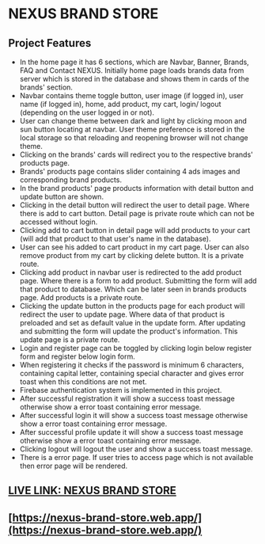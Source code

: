 # NEXUS BRAND STORE

## Project Features

- In the home page it has 6 sections, which are Navbar, Banner, Brands, FAQ and Contact NEXUS. Initially home page loads brands data from server which is stored in the database and shows them in cards of the brands' section.
- Navbar contains theme toggle button, user image (if logged in), user name (if logged in), home, add product, my cart, login/ logout (depending on the user logged in or not).
- User can change theme between dark and light by clicking moon and sun button locating at navbar. User theme preference is stored in the local storage so that reloading and reopening browser will not change theme.
- Clicking on the brands' cards will redirect you to the respective brands' products page.
- Brands' products page contains slider containing 4 ads images and corresponding brand products.
- In the brand products' page products information with detail button and update button are shown.
- Clicking in the detail button will redirect the user to detail page. Where there is add to cart button. Detail page is private route which can not be accessed without login.
- Clicking add to cart button in detail page will add products to your cart (will add that product to that user's name in the database).
- User can see his added to cart product in my cart page. User can also remove product from my cart by clicking delete button. It is a private route.
- Clicking add product in navbar user is redirected to the add product page. Where there is a form to add product. Submitting the form will add that product to database. Which can be later seen in brands products page. Add products is a private route.
- Clicking the update button in the products page for each product will redirect the user to update page. Where data of that product is preloaded and set as default value in the update form. After updating and submitting the form will update the product's information. This update page is a private route.
- Login and register page can be toggled by clicking login below register form and register below login form.
- When registering it checks if the password is minimum 6 characters, containing capital letter, containing special character and gives error toast when this conditions are not met.
- Firebase authentication system is implemented in this project.
- After successful registration it will show a success toast message otherwise show a error toast containing error message.
- After successful login it will show a success toast message otherwise show a error toast containing error message.
- After successful profile update it will show a success toast message otherwise show a error toast containing error message.
- Clicking logout will logout the user and show a success toast message.
- There is a error page. If user tries to access page which is not available then error page will be rendered.

## [ LIVE LINK: NEXUS BRAND STORE](https://nexus-brand-store.web.app/)

## [https://nexus-brand-store.web.app/](https://nexus-brand-store.web.app/)
